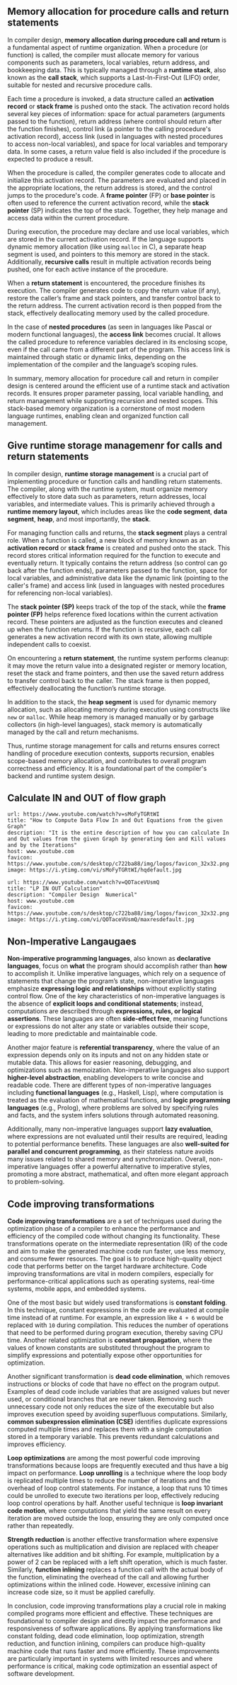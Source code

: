 ## Memory allocation for procedure calls and return statements

In compiler design, **memory allocation during procedure call and return** is a fundamental aspect of runtime organization. When a procedure (or function) is called, the compiler must allocate memory for various components such as parameters, local variables, return address, and bookkeeping data. This is typically managed through a **runtime stack**, also known as the **call stack**, which supports a Last-In-First-Out (LIFO) order, suitable for nested and recursive procedure calls.

Each time a procedure is invoked, a data structure called an **activation record** or **stack frame** is pushed onto the stack. The activation record holds several key pieces of information: space for actual parameters (arguments passed to the function), return address (where control should return after the function finishes), control link (a pointer to the calling procedure's activation record), access link (used in languages with nested procedures to access non-local variables), and space for local variables and temporary data. In some cases, a return value field is also included if the procedure is expected to produce a result.

When the procedure is called, the compiler generates code to allocate and initialize this activation record. The parameters are evaluated and placed in the appropriate locations, the return address is stored, and the control jumps to the procedure's code. A **frame pointer** (FP) or **base pointer** is often used to reference the current activation record, while the **stack pointer** (SP) indicates the top of the stack. Together, they help manage and access data within the current procedure.

During execution, the procedure may declare and use local variables, which are stored in the current activation record. If the language supports dynamic memory allocation (like using `malloc` in C), a separate heap segment is used, and pointers to this memory are stored in the stack. Additionally, **recursive calls** result in multiple activation records being pushed, one for each active instance of the procedure.

When a **return statement** is encountered, the procedure finishes its execution. The compiler generates code to copy the return value (if any), restore the caller’s frame and stack pointers, and transfer control back to the return address. The current activation record is then popped from the stack, effectively deallocating memory used by the called procedure.

In the case of **nested procedures** (as seen in languages like Pascal or modern functional languages), the **access link** becomes crucial. It allows the called procedure to reference variables declared in its enclosing scope, even if the call came from a different part of the program. This access link is maintained through static or dynamic links, depending on the implementation of the compiler and the language’s scoping rules.

In summary, memory allocation for procedure call and return in compiler design is centered around the efficient use of a runtime stack and activation records. It ensures proper parameter passing, local variable handling, and return management while supporting recursion and nested scopes. This stack-based memory organization is a cornerstone of most modern language runtimes, enabling clean and organized function call management.

## Give runtime storage managemenr for calls and return statements

In compiler design, **runtime storage management** is a crucial part of implementing procedure or function calls and handling return statements. The compiler, along with the runtime system, must organize memory effectively to store data such as parameters, return addresses, local variables, and intermediate values. This is primarily achieved through a **runtime memory layout**, which includes areas like the **code segment**, **data segment**, **heap**, and most importantly, the **stack**.

For managing function calls and returns, the **stack segment** plays a central role. When a function is called, a new block of memory known as an **activation record** or **stack frame** is created and pushed onto the stack. This record stores critical information required for the function to execute and eventually return. It typically contains the return address (so control can go back after the function ends), parameters passed to the function, space for local variables, and administrative data like the dynamic link (pointing to the caller's frame) and access link (used in languages with nested procedures for referencing non-local variables).

The **stack pointer (SP)** keeps track of the top of the stack, while the **frame pointer (FP)** helps reference fixed locations within the current activation record. These pointers are adjusted as the function executes and cleaned up when the function returns. If the function is recursive, each call generates a new activation record with its own state, allowing multiple independent calls to coexist.

On encountering a **return statement**, the runtime system performs cleanup: it may move the return value into a designated register or memory location, reset the stack and frame pointers, and then use the saved return address to transfer control back to the caller. The stack frame is then popped, effectively deallocating the function’s runtime storage.

In addition to the stack, the **heap segment** is used for dynamic memory allocation, such as allocating memory during execution using constructs like `new` or `malloc`. While heap memory is managed manually or by garbage collectors (in high-level languages), stack memory is automatically managed by the call and return mechanisms.

Thus, runtime storage management for calls and returns ensures correct handling of procedure execution contexts, supports recursion, enables scope-based memory allocation, and contributes to overall program correctness and efficiency. It is a foundational part of the compiler's backend and runtime system design.

## Calculate IN and OUT of flow graph


```cardlink
url: https://www.youtube.com/watch?v=sMoFyTGRtWI
title: "How to Compute Data Flow In and Out Equations from the given Graph"
description: "It is the entire description of how you can calculate In and Out values from the given Graph by generating Gen and Kill values and by the Iterations"
host: www.youtube.com
favicon: https://www.youtube.com/s/desktop/c722ba88/img/logos/favicon_32x32.png
image: https://i.ytimg.com/vi/sMoFyTGRtWI/hqdefault.jpg
```

```cardlink
url: https://www.youtube.com/watch?v=QOTaceVUsmQ
title: "LP IN OUT Calculation"
description: "Compiler Design  Numerical"
host: www.youtube.com
favicon: https://www.youtube.com/s/desktop/c722ba88/img/logos/favicon_32x32.png
image: https://i.ytimg.com/vi/QOTaceVUsmQ/maxresdefault.jpg
```

## Non-Imperative Langaugaes
**Non-imperative programming languages**, also known as **declarative languages**, focus on **what** the program should accomplish rather than **how** to accomplish it. Unlike imperative languages, which rely on a sequence of statements that change the program’s state, non-imperative languages emphasize **expressing logic and relationships** without explicitly stating control flow. One of the key characteristics of non-imperative languages is the absence of **explicit loops and conditional statements**; instead, computations are described through **expressions, rules, or logical assertions**. These languages are often **side-effect free**, meaning functions or expressions do not alter any state or variables outside their scope, leading to more predictable and maintainable code.

Another major feature is **referential transparency**, where the value of an expression depends only on its inputs and not on any hidden state or mutable data. This allows for easier reasoning, debugging, and optimizations such as memoization. Non-imperative languages also support **higher-level abstraction**, enabling developers to write concise and readable code. There are different types of non-imperative languages including **functional languages** (e.g., Haskell, Lisp), where computation is treated as the evaluation of mathematical functions, and **logic programming languages** (e.g., Prolog), where problems are solved by specifying rules and facts, and the system infers solutions through automated reasoning.

Additionally, many non-imperative languages support **lazy evaluation**, where expressions are not evaluated until their results are required, leading to potential performance benefits. These languages are also **well-suited for parallel and concurrent programming**, as their stateless nature avoids many issues related to shared memory and synchronization. Overall, non-imperative languages offer a powerful alternative to imperative styles, promoting a more abstract, mathematical, and often more elegant approach to problem-solving.

## Code improving transformations
**Code improving transformations** are a set of techniques used during the optimization phase of a compiler to enhance the performance and efficiency of the compiled code without changing its functionality. These transformations operate on the intermediate representation (IR) of the code and aim to make the generated machine code run faster, use less memory, and consume fewer resources. The goal is to produce high-quality object code that performs better on the target hardware architecture. Code improving transformations are vital in modern compilers, especially for performance-critical applications such as operating systems, real-time systems, mobile apps, and embedded systems.

One of the most basic but widely used transformations is **constant folding**. In this technique, constant expressions in the code are evaluated at compile time instead of at runtime. For example, an expression like `4 + 6` would be replaced with `10` during compilation. This reduces the number of operations that need to be performed during program execution, thereby saving CPU time. Another related optimization is **constant propagation**, where the values of known constants are substituted throughout the program to simplify expressions and potentially expose other opportunities for optimization.

Another significant transformation is **dead code elimination**, which removes instructions or blocks of code that have no effect on the program output. Examples of dead code include variables that are assigned values but never used, or conditional branches that are never taken. Removing such unnecessary code not only reduces the size of the executable but also improves execution speed by avoiding superfluous computations. Similarly, **common subexpression elimination (CSE)** identifies duplicate expressions computed multiple times and replaces them with a single computation stored in a temporary variable. This prevents redundant calculations and improves efficiency.

**Loop optimizations** are among the most powerful code improving transformations because loops are frequently executed and thus have a big impact on performance. **Loop unrolling** is a technique where the loop body is replicated multiple times to reduce the number of iterations and the overhead of loop control statements. For instance, a loop that runs 10 times could be unrolled to execute two iterations per loop, effectively reducing loop control operations by half. Another useful technique is **loop invariant code motion**, where computations that yield the same result on every iteration are moved outside the loop, ensuring they are only computed once rather than repeatedly.

**Strength reduction** is another effective transformation where expensive operations such as multiplication and division are replaced with cheaper alternatives like addition and bit shifting. For example, multiplication by a power of 2 can be replaced with a left shift operation, which is much faster. Similarly, **function inlining** replaces a function call with the actual body of the function, eliminating the overhead of the call and allowing further optimizations within the inlined code. However, excessive inlining can increase code size, so it must be applied carefully.

In conclusion, code improving transformations play a crucial role in making compiled programs more efficient and effective. These techniques are foundational to compiler design and directly impact the performance and responsiveness of software applications. By applying transformations like constant folding, dead code elimination, loop optimization, strength reduction, and function inlining, compilers can produce high-quality machine code that runs faster and more efficiently. These improvements are particularly important in systems with limited resources and where performance is critical, making code optimization an essential aspect of software development.